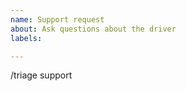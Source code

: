 ```yaml
---
name: Support request
about: Ask questions about the driver
labels: 

---
```


<!-- 
STOP -- PLEASE READ!

GitHub is not the right place for support requests.

If you are having issues with AWS services, please contact AWS support.

If the matter is security related, please disclose it privately via http://aws.amazon.com/security/vulnerability-reporting/
-->

<!-- DO NOT EDIT BELOW THIS LINE -->

/triage support

